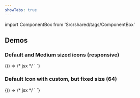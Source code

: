 ```yaml
---
showTabs: true
---
```


import ComponentBox from 'Src/shared/tags/ComponentBox'

## Demos

### Default and Medium sized icons (responsive)

<ComponentBox>
	{() => /* jsx */ `
<IconPrimary icon="question" title="Give icons a title" />
<IconPrimary
  icon="question_medium"
  title="Size defined in name"
  aria-hidden
/>
	`}
</ComponentBox>

### Default Icon with custom, but fixed size (64)

<ComponentBox>
	{() => /* jsx */ `
<IconPrimary
  icon="question"
  size="64"
  title="I'm not responsive!"
/>
	`}
</ComponentBox>
